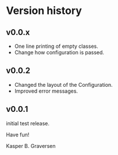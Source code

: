 # Version history

## v0.0.x
* One line printing of empty classes.
* Change how configuration is passed.

## v0.0.2
* Changed the layout of the Configuration.
* Improved error messages.

## v0.0.1
initial test release.


Have fun!

Kasper B. Graversen

